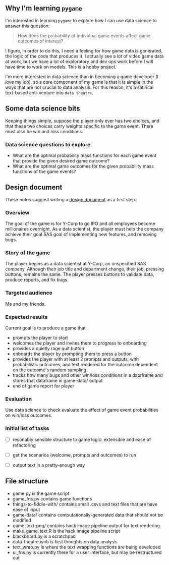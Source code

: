 ## Why I'm learning `pygame`

I'm interested in learning `pygame` to explore how I can use data science to answer this question:

> How does the probability of individual game events affect game outcomes of interest?

I figure, in order to do this, I need a feeling for how game data is generated, the logic of the code that produces it. I actually see a lot of video game data at work, but we have a lot of exploratory and dev ops work before I will have time to work on models. This is a hobby project. 

I'm more interested in data science than in becoming a game developer (I _love_ my job), so a core component of my game is that it is simple in the ways that are not crucial to data analysis. For this reason, it's a satirical text-based anti-venture into `data theatre`.   

## Some data science bits

Keeping things simple, suppose the player only ever has two choices, and that these two choices carry weights specific to the game event. There must also be win and loss conditions. 

### Data science questions to explore

- What are the optimal probability mass functions for each game event that provide the given desired game outcome?
- What are the optimal game outcomes for the given probability mass functions of the game events?

## Design document

These notes suggest writing a [design document](https://web.eecs.utk.edu/~huangj/netgames/notes/designdoc.html) as a first step. 

### Overview

The goal of the game is for Y-Corp to go IPO and all employees become millionaires overnight. As a data scientist, the player must help the company achieve their goal SAS goal of implementing new features, and removing bugs.  

### Story of the game

The player begins as a data scientist at Y-Corp, an unspecified SAS company. Although their job title and department change, their job, pressing buttons, remains the same. The player presses buttons to validate data, produce reports, and fix bugs.  

### Targeted audience

Me and my friends.

### Expected results

Current goal is to produce a game that 
- prompts the player to start
- welcomes the player and invites them to progress to onboarding
- provides a quietly rage quit button 
- onboards the player by prompting them to press a button
- provides the player with at least 2 prompts and outputs, with probabilistic outcomes, and text rendered for the outcome dependent on the outcome's random sampling. 
- tracks how many bugs and other win/loss conditions in a dataframe and stores that dataframe in game-data/ output
- end of game report for player 

### Evaluation

Use data science to check evaluate the effect of game event probabilities on win/loss outcomes. 

### Initial list of tasks

- [ ] resonably sensible structure to game logic: extensible and ease of refactoring
- [ ] get the scenarios (welcome, prompts and outcomes) to run
- [ ] output text in a pretty-enough way


## File structure

- game.py is the game script
- game_fns.py contains game functions
- things-to-fiddle-with/ contains small .csvs and text files that are have ease of input
- game-data/ contains computationally-generated data that should not be modified 
- game-text-png/ contains hack image pipeline output for text rendering  
- make_game_text.R is the hack image pipeline script 
- blackboard.py is a scratchpad
- data-theatre.iynb is first thoughts on data analysis
- text_wrap.py is where the text wrapping functions are being developed
- ui_fns.py is currently there for a user interface, but may be restructured out